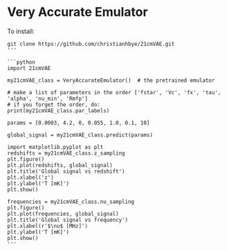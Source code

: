 # Very Accurate Emulator

To install:
```
git clone https://github.com/christianhbye/21cmVAE.git
'''

```python
import 21cmVAE

my21cmVAE_class = VeryAccurateEmulator()  # the pretrained emulator

# make a list of parameters in the order ['fstar', 'Vc', 'fx', 'tau', 'alpha', 'nu_min', 'Rmfp']
# if you forget the order, do:
print(my21cmVAE_class.par_labels)

params = [0.0003, 4.2, 0, 0.055, 1.0, 0.1, 10]

global_signal = my21cmVAE_class.predict(params)

import matplotlib.pyplot as plt
redshifts = my21cmVAE_class.z_sampling
plt.figure()
plt.plot(redshifts, global_signal)
plt.title('Global signal vs redshift')
plt.xlabel('z')
plt.ylabel('T [mK]')
plt.show()

frequencies = my21cmVAE_class.nu_sampling
plt.figure()
plt.plot(frequencies, global_signal)
plt.title('Global signal vs frequency')
plt.xlabel(r'$\nu$ [MHz]')
plt.ylabel('T [mK]')
plt.show()
'''
